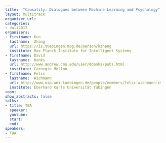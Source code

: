 ```yaml
---
title:  "Causality: Dialogues between Machine Learning and Psychology"
layout: multitrack
organizer_url: 
categories:
- dali2017
organizers:
- firstname: Kun
  lastname:  Zhang
  url: https://is.tuebingen.mpg.de/person/kzhang
  institute: Max Planck Institute for Intelligent Systems
- firstname: David 
  lastname:  Danks
  url: http://www.andrew.cmu.edu/user/ddanks/pubs.html
  institute: Carnegie Mellon
- firstname: Felix 
  lastname:  Wichmann
  url: http://www.nip.uni-tuebingen.de/people/members/felix-wichmann-cv.html
  institute: Eberhard Karls Universität Tübingen
room: 
show_abstracts: false
talks:
- title: TBA
  speaker:
  youtube: 
  start: 
  end: 
speakers:
- TBA 
---
```

